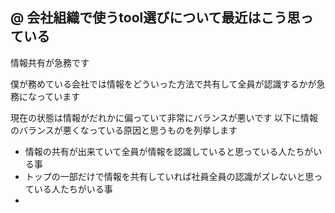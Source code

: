@ 会社組織で使うtool選びについて最近はこう思っている
----

情報共有が急務です

僕が務めている会社では情報をどういった方法で共有して全員が認識するかが急務になっています

現在の状態は情報がだれかに偏っていて非常にバランスが悪いです
以下に情報のバランスが悪くなっている原因と思うものを列挙します

* 情報の共有が出来ていて全員が情報を認識していると思っている人たちがいる事
* トップの一部だけで情報を共有していれば社員全員の認識がズレないと思っている人たちがいる事
* 